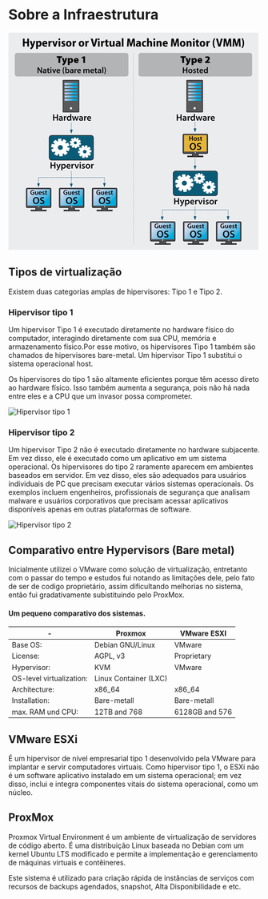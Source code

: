 # Sobre a Infraestrutura

![comparativo](/Hypervisor/img/hypervisor.jpeg)

## Tipos de virtualização

Existem duas categorias amplas de hipervisores: Tipo 1 e Tipo 2.

### Hipervisor tipo 1

Um hipervisor Tipo 1 é executado diretamente no hardware físico do computador, interagindo diretamente com sua CPU, memória e armazenamento físico.Por esse motivo, os hipervisores Tipo 1 também são chamados de hipervisores bare-metal. Um hipervisor Tipo 1 substitui o sistema operacional host.

Os hipervisores do tipo 1 são altamente eficientes porque têm acesso direto ao hardware físico. Isso também aumenta a segurança, pois não há nada entre eles e a CPU que um invasor possa comprometer. 

![Hipervisor tipo 1](https://www.gta.ufrj.br/ensino/eel879/trabalhos_vf_2010_2/luizaugusto/figuras/hipervisor1.jpg)

### Hipervisor tipo 2

Um hipervisor Tipo 2 não é executado diretamente no hardware subjacente. Em vez disso, ele é executado como um aplicativo em um sistema operacional. Os hipervisores do tipo 2 raramente aparecem em ambientes baseados em servidor. Em vez disso, eles são adequados para usuários individuais de PC que precisam executar vários sistemas operacionais. Os exemplos incluem engenheiros, profissionais de segurança que analisam malware e usuários corporativos que precisam acessar aplicativos disponíveis apenas em outras plataformas de software.

![Hipervisor tipo 2](https://www.gta.ufrj.br/ensino/eel879/trabalhos_vf_2010_2/luizaugusto/figuras/hipervisor2.jpg)


## Comparativo entre Hypervisors (Bare metal)

Inicialmente utilizei o VMware como solução de virtualização, entretanto com o passar do tempo e estudos fui notando as limitações dele, pelo fato de ser de codigo proprietário, assim dificultando melhorias no sistema, então fui gradativamente subistituindo pelo ProxMox.

#### Um pequeno comparativo dos sistemas.

 -|Proxmox | VMware ESXI
 --|---|--
Base OS: |Debian GNU/Linux | VMware
License: | AGPL, v3 |Proprietary
Hypervisor: | KVM |VMware | 
OS-level virtualization: | Linux Container (LXC)
Architecture: | x86_64 | x86_64
Installation: | Bare-metall | Bare-metall
max. RAM und CPU: | 12TB and 768 | 6128GB and 576

## VMware ESXi 

É um hipervisor de nível empresarial tipo 1 desenvolvido pela VMware para implantar e servir computadores virtuais. Como hipervisor tipo 1, o ESXi não é um software aplicativo instalado em um sistema operacional; em vez disso, inclui e integra componentes vitais do sistema operacional, como um núcleo.

## ProxMox

Proxmox Virtual Environment é um ambiente de virtualização de servidores de código aberto. É uma distribuição Linux baseada no Debian com um kernel Ubuntu LTS modificado e permite a implementação e gerenciamento de máquinas virtuais e contêineres.

Este sistema é utilizado para criação rápida de instâncias de serviços com recursos de backups agendados, snapshot, Alta Disponibilidade e etc.
